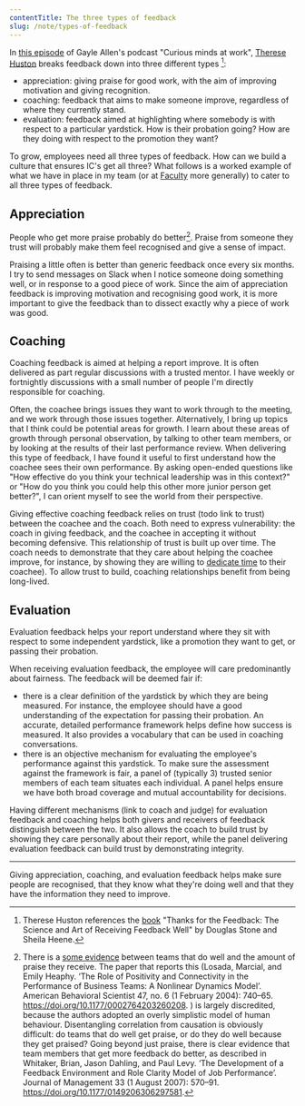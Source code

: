 ```yaml
---
contentTitle: The three types of feedback
slug: /note/types-of-feedback
---
```


In [this episode](https://www.gayleallen.net/cm-183-therese-huston-on-getting-feedback-right/) of Gayle Allen's podcast "Curious minds at work", [Therese Huston](https://www.theresehuston.com/about) breaks feedback down into three different types [^1]:
- appreciation: giving praise for good work, with the aim of improving motivation and giving recognition.
- coaching: feedback that aims to make someone improve, regardless of where they currently stand.
- evaluation: feedback aimed at highlighting where somebody is with respect to a particular yardstick. How is their probation going? How are they doing with respect to the promotion they want?

To grow, employees need all three types of feedback. How can we build a culture that ensures IC's get all three? What follows is a worked example of what we have in place in my team (or at [Faculty](https://faculty.ai) more generally) to cater to all three types of feedback.

## Appreciation

People who get more praise probably do better[^2]. Praise from someone they trust will probably make them feel recognised and give a sense of impact. 

Praising a little often is better than generic feedback once every six months. I try to send messages on Slack when I notice someone doing something well, or in response to a good piece of work. Since the aim of appreciation feedback is improving motivation and recognising good work, it is more important to give the feedback than to dissect exactly why a piece of work was good.

## Coaching

Coaching feedback is aimed at helping a report improve. It is often delivered as part regular discussions with a trusted mentor. I have weekly or fortnightly discussions with a small number of people I'm directly responsible for coaching. 

Often, the coachee brings issues they want to work through to the meeting, and we work through those issues together. Alternatively, I bring up topics that I think could be potential areas for growth. I learn about these areas of growth through personal observation, by talking to other team members, or by looking at the results of their last performance review. When delivering this type of feedback, I have found it useful to first understand how the coachee sees their own performance. By asking open-ended questions like "How effective do you think your technical leadership was in this context?" or "How do you think you could help this other more junior person get better?", I can orient myself to see the world from their perspective.

Giving effective coaching feedback relies on trust (todo link to trust) between the coachee and the coach. Both need to express vulnerability: the coach in giving feedback, and the coachee in accepting it without becoming defensive. This relationship of trust is built up over time. The coach needs to demonstrate that they care about helping the coachee improve, for instance, by showing they are willing to [dedicate time](/blog/slack-makes-better-leaders) to their coachee). To allow trust to build, coaching relationships benefit from being long-lived.

## Evaluation

Evaluation feedback helps your report understand where they sit with respect to some independent yardstick, like a promotion they want to get, or passing their probation.

When receiving evaluation feedback, the employee will care predominantly about fairness. The feedback will be deemed fair if:
- there is a clear definition of the yardstick by which they are being measured. For instance, the employee should have a good understanding of the expectation for passing their probation. An accurate, detailed performance framework helps define how success is measured. It also provides a vocabulary that can be used in coaching conversations.
- there is an objective mechanism for evaluating the employee's performance against this yardstick. To make sure the assessment against the framework is fair, a panel of (typically 3) trusted senior members of each team situates each individual. A panel helps ensure we have both broad coverage and mutual accountability for decisions.

Having different mechanisms (link to coach and judge) for evaluation feedback and coaching helps both givers and receivers of feedback distinguish between the two. It also allows the coach to build trust by showing they care personally about their report, while the panel delivering evaluation feedback can build trust by demonstrating integrity.

----

Giving appreciation, coaching, and evaluation feedback helps make sure people are recognised, that they know what they're doing well and that they have the information they need to improve.

[^1]: Therese Huston references the [book](https://www.amazon.co.uk/Thanks-Feedback-Science-Receiving-Well-ebook/dp/B00F10Z4GO/ref=sr_1_1?adgrpid=56821596167&dchild=1&gclid=CjwKCAjwvMqDBhB8EiwA2iSmPJzELUjsnZ5Mn7Y-J67DraUhwpDPV3Hilels4wyyJLI5VDJfcjZB_xoC000QAvD_BwE&hvadid=259026782040&hvdev=c&hvlocphy=1006886&hvnetw=g&hvqmt=e&hvrand=14230738361810692791&hvtargid=kwd-299406212293&hydadcr=18490_1817273&keywords=thanks+for+the+feedback&qid=1618125050&sr=8-1) "Thanks for the Feedback: The Science and Art of Receiving Feedback Well" by Douglas Stone and Sheila Heene.
[^2]: There is a [some evidence](https://hbr.org/2013/03/the-ideal-praise-to-criticism) between teams that do well and the amount of praise they receive. The paper that reports this (Losada, Marcial, and Emily Heaphy. ‘The Role of Positivity and Connectivity in the Performance of Business Teams: A Nonlinear Dynamics Model’. American Behavioral Scientist 47, no. 6 (1 February 2004): 740–65. https://doi.org/10.1177/0002764203260208.
) is largely discredited, because the authors adopted an overly simplistic model of human behaviour. Disentangling correlation from causation is obviously difficult: do teams that do well get praise, or do they do well because they get praised? Going beyond just praise, there is clear evidence that team members that get more feedback do better, as described in Whitaker, Brian, Jason Dahling, and Paul Levy. ‘The Development of a Feedback Environment and Role Clarity Model of Job Performance’. Journal of Management 33 (1 August 2007): 570–91. https://doi.org/10.1177/0149206306297581.
